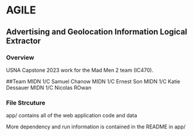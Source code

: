 # AGILE
## Advertising and Geolocation Information Logical Extractor

### Overview
USNA Capstone 2023 work for the Mad Men 2 team (IC470).

##Team
MIDN 1/C Samuel Chanow
MIDN 1/C Ernest Son
MIDN 1/C Katie Dessauer
MIDN 1/C Nicolas ROwan

### File Strcuture
app/ contains all of the web application code and data

More dependency and run information is contained in the README in app/




